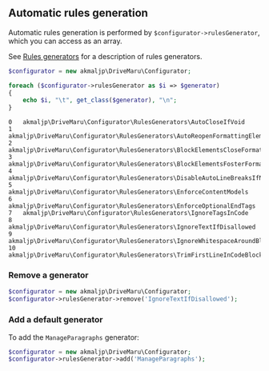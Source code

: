 <h2>Automatic rules generation</h2>

Automatic rules generation is performed by `$configurator->rulesGenerator`, which you can access as an array.

See [Rules generators](Rules_generators.md) for a description of rules generators.

```php
$configurator = new akmaljp\DriveMaru\Configurator;

foreach ($configurator->rulesGenerator as $i => $generator)
{
	echo $i, "\t", get_class($generator), "\n";
}
```
```
0	akmaljp\DriveMaru\Configurator\RulesGenerators\AutoCloseIfVoid
1	akmaljp\DriveMaru\Configurator\RulesGenerators\AutoReopenFormattingElements
2	akmaljp\DriveMaru\Configurator\RulesGenerators\BlockElementsCloseFormattingElements
3	akmaljp\DriveMaru\Configurator\RulesGenerators\BlockElementsFosterFormattingElements
4	akmaljp\DriveMaru\Configurator\RulesGenerators\DisableAutoLineBreaksIfNewLinesArePreserved
5	akmaljp\DriveMaru\Configurator\RulesGenerators\EnforceContentModels
6	akmaljp\DriveMaru\Configurator\RulesGenerators\EnforceOptionalEndTags
7	akmaljp\DriveMaru\Configurator\RulesGenerators\IgnoreTagsInCode
8	akmaljp\DriveMaru\Configurator\RulesGenerators\IgnoreTextIfDisallowed
9	akmaljp\DriveMaru\Configurator\RulesGenerators\IgnoreWhitespaceAroundBlockElements
10	akmaljp\DriveMaru\Configurator\RulesGenerators\TrimFirstLineInCodeBlocks
```

### Remove a generator

```php
$configurator = new akmaljp\DriveMaru\Configurator;
$configurator->rulesGenerator->remove('IgnoreTextIfDisallowed');
```

### Add a default generator

To add the `ManageParagraphs` generator:
```php
$configurator = new akmaljp\DriveMaru\Configurator;
$configurator->rulesGenerator->add('ManageParagraphs');
```
